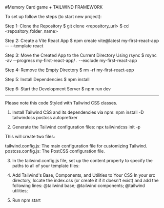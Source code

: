 #Memory Card game  + TAILWIND FRAMEWORK

To set up follow the steps (to start new project):

Step 1: Clone the Repository
$ git clone <repository_url> 
$ cd <repository_folder_name>

Step 2: Create a Vite React App
$ npm create vite@latest my-first-react-app -- --template react

Step 3: Move the Created App to the Current Directory Using rsync
$ rsync -av --progress my-first-react-app/ . --exclude my-first-react-app

Step 4: Remove the Empty Directory
$ rm -rf my-first-react-app

Step 5: Install Dependencies
$ npm install

Step 6: Start the Development Server
$ npm run dev

---------------------------------

Please note this code Styled with Tailwind CSS classes.

1. Install Tailwind CSS and its dependencies via npm: 
npm install -D tailwindcss postcss autoprefixer

2.  Generate the Tailwind configuration files:
npx tailwindcss init -p

This will create two files:

tailwind.config.js: The main configuration file for customizing Tailwind.
postcss.config.js: The PostCSS configuration file.

3. In the tailwind.config.js file, set up the content property to specify the paths to all of your template files:


4.  Add Tailwind's Base, Components, and Utilities to Your CSS
In your src directory, locate the index.css (or create it if it doesn't exist) and add the following lines:
@tailwind base;
@tailwind components;
@tailwind utilities;

5.  Run npm start


